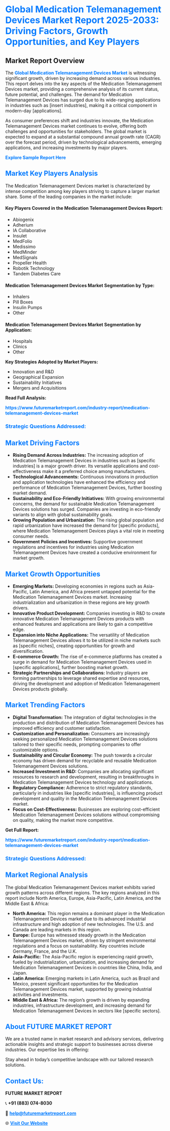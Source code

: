 <h1 style="color: #007BFF;">Global Medication Telemanagement Devices Market Report 2025-2033: Driving Factors, Growth Opportunities, and Key Players</h1>

<section id="overview">
<h2>Market Report Overview</h2>
<p>The <a href="https://www.futuremarketreport.com/industry-report/medication-telemanagement-devices-market" style="color: #007BFF; text-decoration: none;"><strong>Global Medication Telemanagement Devices Market</strong></a> is witnessing significant growth, driven by increasing demand across various industries. This report delves into the key aspects of the Medication Telemanagement Devices market, providing a comprehensive analysis of its current status, future potential, and challenges. The demand for Medication Telemanagement Devices has surged due to its wide-ranging applications in industries such as [insert industries], making it a critical component in modern-day [applications].</p>
<p>As consumer preferences shift and industries innovate, the Medication Telemanagement Devices market continues to evolve, offering both challenges and opportunities for stakeholders. The global market is expected to expand at a substantial compound annual growth rate (CAGR) over the forecast period, driven by technological advancements, emerging applications, and increasing investments by major players.</p>
</section>

<section id="overview">
<p><a href="https://www.futuremarketreport.com/request-sample/reportId=106203" style="color: #007BFF; text-decoration: none;"><strong>Explore Sample Report Here</strong></a></p>
</section>

<section id="key-players">
<h2 style="color: #007BFF;">Market Key Players Analysis</h2>
<p>The Medication Telemanagement Devices market is characterized by intense competition among key players striving to capture a larger market share. Some of the leading companies in the market include:</p>
<h4>Key Players Covered in the Medication Telemanagement Devices Report:</h4>
<ul><li>Abiogenix</li><li>Adherium</li><li>IA Collaborative</li><li>Insulet</li><li>MedFolio</li><li>Medissimo</li><li>MedMinder</li><li>MedSignals</li><li>Propeller Health</li><li>Robotik Technology</li><li>Tandem Diabetes Care</li></ul>
<h4>Medication Telemanagement Devices Market Segmentation by Type:</h4>
<ul><li>Inhalers</li><li>Pill Boxes</li><li>Insulin Pumps</li><li>Other</li></ul>

<h4>Medication Telemanagement Devices Market Segmentation by Application:</h4>
<ul><li>Hospitals</li><li>Clinics</li><li>Other</li></ul>
<p><strong>Key Strategies Adopted by Market Players:</strong></p>
<ul>
<li>Innovation and R&D</li>
<li>Geographical Expansion</li>
<li>Sustainability Initiatives</li>
<li>Mergers and Acquisitions</li>
</ul>
</section>

<section>
<p><strong>Read Full Analysis: </strong></p><a href="https://www.futuremarketreport.com/industry-report/medication-telemanagement-devices-market" style="color: #007BFF; text-decoration: none;"><strong>https://www.futuremarketreport.com/industry-report/medication-telemanagement-devices-market</strong></a>
<h3 style="color: #007BFF;">Strategic Questions Addressed:</h3>
</section>

<section id="driving-factors">
<h2 style="color: #007BFF;">Market Driving Factors</h2>
<ul>
<li><strong>Rising Demand Across Industries:</strong> The increasing adoption of Medication Telemanagement Devices in industries such as [specific industries] is a major growth driver. Its versatile applications and cost-effectiveness make it a preferred choice among manufacturers.</li>
<li><strong>Technological Advancements:</strong> Continuous innovations in production and application technologies have enhanced the efficiency and performance of Medication Telemanagement Devices, further boosting market demand.</li>
<li><strong>Sustainability and Eco-Friendly Initiatives:</strong> With growing environmental concerns, the demand for sustainable Medication Telemanagement Devices solutions has surged. Companies are investing in eco-friendly variants to align with global sustainability goals.</li>
<li><strong>Growing Population and Urbanization:</strong> The rising global population and rapid urbanization have increased the demand for [specific products], where Medication Telemanagement Devices plays a vital role in meeting consumer needs.</li>
<li><strong>Government Policies and Incentives:</strong> Supportive government regulations and incentives for industries using Medication Telemanagement Devices have created a conducive environment for market growth.</li>
</ul>
</section>

<section id="growth-opportunities">
<h2 style="color: #007BFF;">Market Growth Opportunities</h2>
<ul>
<li><strong>Emerging Markets:</strong> Developing economies in regions such as Asia-Pacific, Latin America, and Africa present untapped potential for the Medication Telemanagement Devices market. Increasing industrialization and urbanization in these regions are key growth drivers.</li>
<li><strong>Innovative Product Development:</strong> Companies investing in R&D to create innovative Medication Telemanagement Devices products with enhanced features and applications are likely to gain a competitive edge.</li>
<li><strong>Expansion into Niche Applications:</strong> The versatility of Medication Telemanagement Devices allows it to be utilized in niche markets such as [specific niches], creating opportunities for growth and diversification.</li>
<li><strong>E-commerce Growth:</strong> The rise of e-commerce platforms has created a surge in demand for Medication Telemanagement Devices used in [specific applications], further boosting market growth.</li>
<li><strong>Strategic Partnerships and Collaborations:</strong> Industry players are forming partnerships to leverage shared expertise and resources, driving the development and adoption of Medication Telemanagement Devices products globally.</li>
</ul>
</section>

<section id="trending-factors">
<h2 style="color: #007BFF;">Market Trending Factors</h2>
<ul>
<li><strong>Digital Transformation:</strong> The integration of digital technologies in the production and distribution of Medication Telemanagement Devices has improved efficiency and customer satisfaction.</li>
<li><strong>Customization and Personalization:</strong> Consumers are increasingly seeking personalized Medication Telemanagement Devices solutions tailored to their specific needs, prompting companies to offer customizable options.</li>
<li><strong>Sustainability and Circular Economy:</strong> The push towards a circular economy has driven demand for recyclable and reusable Medication Telemanagement Devices solutions.</li>
<li><strong>Increased Investment in R&D:</strong> Companies are allocating significant resources to research and development, resulting in breakthroughs in Medication Telemanagement Devices technology and applications.</li>
<li><strong>Regulatory Compliance:</strong> Adherence to strict regulatory standards, particularly in industries like [specific industries], is influencing product development and quality in the Medication Telemanagement Devices market.</li>
<li><strong>Focus on Cost-Effectiveness:</strong> Businesses are exploring cost-efficient Medication Telemanagement Devices solutions without compromising on quality, making the market more competitive.</li>
</ul>
</section>

<section>
<p><strong>Get Full Report: </strong></p><a href="https://www.futuremarketreport.com/industry-report/medication-telemanagement-devices-market" style="color: #007BFF; text-decoration: none;"><strong>https://www.futuremarketreport.com/industry-report/medication-telemanagement-devices-market</strong></a>
<h3 style="color: #007BFF;">Strategic Questions Addressed:</h3>
</section>


<section id="regional-analysis">
<h2 style="color: #007BFF;">Market Regional Analysis</h2>
<p>The global Medication Telemanagement Devices market exhibits varied growth patterns across different regions. The key regions analyzed in this report include North America, Europe, Asia-Pacific, Latin America, and the Middle East & Africa:</p>
<ul>
<li><strong>North America:</strong> This region remains a dominant player in the Medication Telemanagement Devices market due to its advanced industrial infrastructure and high adoption of new technologies. The U.S. and Canada are leading markets in this region.</li>
<li><strong>Europe:</strong> Europe has witnessed steady growth in the Medication Telemanagement Devices market, driven by stringent environmental regulations and a focus on sustainability. Key countries include Germany, France, and the U.K.</li>
<li><strong>Asia-Pacific:</strong> The Asia-Pacific region is experiencing rapid growth, fueled by industrialization, urbanization, and increasing demand for Medication Telemanagement Devices in countries like China, India, and Japan.</li>
<li><strong>Latin America:</strong> Emerging markets in Latin America, such as Brazil and Mexico, present significant opportunities for the Medication Telemanagement Devices market, supported by growing industrial activities and investments.</li>
<li><strong>Middle East & Africa:</strong> The region’s growth is driven by expanding industries, infrastructure development, and increasing demand for Medication Telemanagement Devices in sectors like [specific sectors].</li>
</ul>
</section>

<footer>
<h2 style="color: #007BFF;">About FUTURE MARKET REPORT</h2>
<p>We are a trusted name in market research and advisory services, delivering actionable insights and strategic support to businesses across diverse industries. Our expertise lies in offering:</p>

<p>Stay ahead in today’s competitive landscape with our tailored research solutions.</p>

<h2 style="color: #007BFF;">Contact Us:</h2>
<p><strong>FUTURE MARKET REPORT</strong></p>
<p>📞 <strong>+91 (883) 074-8030</strong></p>
<p>📧 <strong><a href="mailto:help@futuremarketreport.com" style="color: #007BFF;">help@futuremarketreport.com</a></strong></p>
<p>🌐 <strong><a href="https://www.futuremarketreport.com/" style="color: #007BFF;">Visit Our Website</a></strong></p>
</footer>